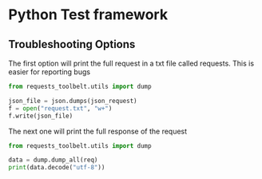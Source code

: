 # Python Test framework

## Troubleshooting Options

The first option will print the full request in a txt file called requests. This is easier for reporting bugs

```python
from requests_toolbelt.utils import dump

json_file = json.dumps(json_request)
f = open("request.txt", "w+")
f.write(json_file)
```

The next one will print the full response of the request

```python
from requests_toolbelt.utils import dump

data = dump.dump_all(req)
print(data.decode("utf-8"))
```
